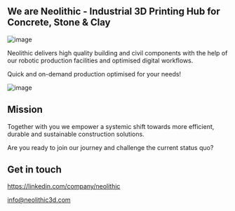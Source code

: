 ## We are Neolithic - Industrial 3D Printing Hub for Concrete, Stone & Clay

![image](https://user-images.githubusercontent.com/83062781/222816479-50ab082a-cc1f-4024-adca-e2fbacca5f3e.png)

Neolithic delivers high quality building and civil components with the help of our robotic production facilities and optimised digital workflows. 

Quick and on-demand production optimised for your needs!


![image](https://user-images.githubusercontent.com/83062781/222815823-969d3aba-9117-4288-86ef-6880ea24b2d8.png)


## Mission
Together with you we empower a systemic shift towards more efficient, durable and sustainable construction solutions.

Are you ready to join our journey and challenge the current status quo?

## Get in touch

https://linkedin.com/company/neolithic

info@neolithic3d.com

<!--

**Here are some ideas to get you started:**

🙋‍♀️ A short introduction - what is your organization all about?
🌈 Contribution guidelines - how can the community get involved?
👩‍💻 Useful resources - where can the community find your docs? Is there anything else the community should know?
🍿 Fun facts - what does your team eat for breakfast?
🧙 Remember, you can do mighty things with the power of [Markdown](https://docs.github.com/github/writing-on-github/getting-started-with-writing-and-formatting-on-github/basic-writing-and-formatting-syntax)
-->
